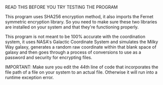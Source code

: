 READ THIS BEFORE YOU TRY TESTING THE PROGRAM

This program uses SHA256 encryption method, it also imports the Fernet symmetric encryption library. So you need to make sure these two libraries are installed
on your system and that they're functioning properly. 

This program is not meant to be 100% accurate with the coordination system, it uses NASA's Galactic Coordinate System and simulates the Milky Way galaxy, generates a random raw coordinate within that
blank space of galaxy and then goes through a process of conversions to use as a password and security for encrypting files.

IMPORTANT: 
  Make sure you edit the 44th line of code that incorporates the file path of a file on your system to an actual file. Otherwise it will run into a runtime exception error.
